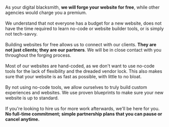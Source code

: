 As your digital blacksmith, **we will forge your website for free**, while other agencies would charge you a premium.  
<br/>  
We understand that not everyone has a budget for a new website, does not have the time required to learn no-code or website builder tools, or is simply not tech-savvy.  
<br/>  
Building websites for free allows us to connect with our clients. **They are not just clients; they are our partners**. We will be in close contact with you throughout the forging process.  
<br/>  
Most of our websites are hand-coded, as we don't want to use no-code tools for the lack of flexibility and the dreaded vendor lock. This also makes sure that your website is as fast as possible, with little to no bloat.  
<br/>  
By not using no-code tools, we allow ourselves to truly build custom experiences and websites. We use proven blueprints to make sure your new website is up to standard.
<br/>  
If you're looking to hire us for more work afterwards, we'll be here for you. **No full-time commitment; simple partnership plans that you can pause or cancel anytime.**